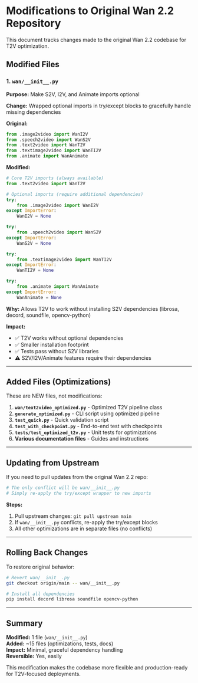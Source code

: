 # Modifications to Original Wan 2.2 Repository

This document tracks changes made to the original Wan 2.2 codebase for T2V optimization.

## Modified Files

### 1. `wan/__init__.py`
**Purpose:** Make S2V, I2V, and Animate imports optional

**Change:** Wrapped optional imports in try/except blocks to gracefully handle missing dependencies

**Original:**
```python
from .image2video import WanI2V
from .speech2video import WanS2V
from .text2video import WanT2V
from .textimage2video import WanTI2V
from .animate import WanAnimate
```

**Modified:**
```python
# Core T2V imports (always available)
from .text2video import WanT2V

# Optional imports (require additional dependencies)
try:
    from .image2video import WanI2V
except ImportError:
    WanI2V = None

try:
    from .speech2video import WanS2V
except ImportError:
    WanS2V = None

try:
    from .textimage2video import WanTI2V
except ImportError:
    WanTI2V = None

try:
    from .animate import WanAnimate
except ImportError:
    WanAnimate = None
```

**Why:** Allows T2V to work without installing S2V dependencies (librosa, decord, soundfile, opencv-python)

**Impact:** 
- ✅ T2V works without optional dependencies
- ✅ Smaller installation footprint
- ✅ Tests pass without S2V libraries
- ⚠️ S2V/I2V/Animate features require their dependencies

---

## Added Files (Optimizations)

These are NEW files, not modifications:

1. **`wan/text2video_optimized.py`** - Optimized T2V pipeline class
2. **`generate_optimized.py`** - CLI script using optimized pipeline
3. **`test_quick.py`** - Quick validation script
4. **`test_with_checkpoint.py`** - End-to-end test with checkpoints
5. **`tests/test_optimized_t2v.py`** - Unit tests for optimizations
6. **Various documentation files** - Guides and instructions

---

## Updating from Upstream

If you need to pull updates from the original Wan 2.2 repo:

```bash
# The only conflict will be wan/__init__.py
# Simply re-apply the try/except wrapper to new imports
```

**Steps:**
1. Pull upstream changes: `git pull upstream main`
2. If `wan/__init__.py` conflicts, re-apply the try/except blocks
3. All other optimizations are in separate files (no conflicts)

---

## Rolling Back Changes

To restore original behavior:

```bash
# Revert wan/__init__.py
git checkout origin/main -- wan/__init__.py

# Install all dependencies
pip install decord librosa soundfile opencv-python
```

---

## Summary

**Modified:** 1 file (`wan/__init__.py`)  
**Added:** ~15 files (optimizations, tests, docs)  
**Impact:** Minimal, graceful dependency handling  
**Reversible:** Yes, easily

This modification makes the codebase more flexible and production-ready for T2V-focused deployments.

